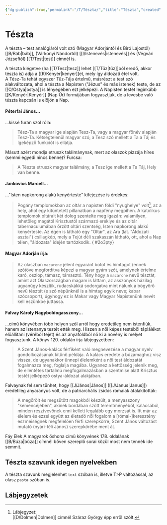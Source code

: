 ```yaml
---
{"dg-publish":true,"permalink":"/T/Tészta/","title":"Tészta","created":"2025-03-14T01:45","updated":"2025-03-14T01:46"}
---
```



# Tészta

A tészta – test analógiáról volt szó (Magyar Adorjántól és Bíró Lajostól) [[B/Báb\|báb]], (Várkonyi Nándortól) [[I/Istenevés\|istenevés]] és (Végvári Józseftől) [[T/Test\|test]] címnél is.  

A tészta kiégetve (ha [[T/Tesz\|tesz]] lehet [[T/Tűz\|tűz]]ből eredő, akkor tészta is) adja a [[K/Kenyér\|kenyer]]et, mely így áldozati étel volt.  
A Tész-Ta tehát egyszer Tűz-Tája értelmű, másrészt a test szó alakváltozata, ahol a tészta a Napisten ("Jézus" és más istenek) teste, de az [[O/Ostya\|ostya]] is lényegében ezt jelképezi. A Napisten testét leginkább [[K/Kenyér\|Kenyér]] (Nap Úr) formájában fogyasztjuk, de a levesbe való tészta kapcsán is előjön a Nap.  

#### Péterfai János...

...kissé furán szól róla:  
> Tész-Ta a magyar ige alapján Tesz-Ta, vagy a magyar főnév alapján Tesz-Ta. Kétségtelenül magyar szó, a Tesz szó mellett a Ta a Táj és Igeképző funkciót is ellátja.  

Másutt azért mondja etruszk találmánynak, mert az olaszok pizzája híres (semmi egyedi nincs benne)? Furcsa:  
> A Tészta etruszk magyar találmány, a Tesz ige mellett a Ta Táj, Hely van benne.  

#### Jankovics Marcell...

..."Isten napkorong alakú kenyérteste" kifejezése is érdekes:  
> Pogány templomokban az oltár a napisten földi "nyughelye" volt[^1], az a hely, ahol egy kitüntetett pillanatban a napfény megpihen. A katolikus templomok oltárait két dolog szentelte meg igazán: valamilyen, lehetőleg magától Krisztustól származó ereklye és az oltár tabernaculumában őrzött oltári szentség, Isten napkorong alakú kenyérteste. Az égen is látható egy "Oltár", az Ara (lat. "Áldozati asztal") csillagkép, mely a Tejút déli szakaszán látható, ott, ahol a Nap télen, "áldozata" idején tartózkodik.
{ #2o3pty}


#### Magyar Adorján írja:

> Az olaszban `macarone` jelent egyaránt botot és hímtagot (ennek szótöve megfordítva képezi a magyar gyám szót, amelynek értelme karó, oszlop, támasz, támasztó. Tény hogy a `macarone` nevű tésztát, amint azt Olaszországban magam is láttam, az asszonyok házilag ugyanúgy készítik, rudacskákká sodorgatva mint nálunk a bögyörő nevű tésztát (e szó népünknél is a hímtag egyik neve; kabar szócsoport), úgyhogy ez is Makar vagy Magyar Napistenünk nevét kell eszünkbe juttassa.  

#### Falvay Károly Nagyboldogasszony...  

...című könyvében több helyen szól arról hogy eredetileg nem istenfiúk, hanem az istenanya testét ették meg. Hiszen a női képes testéből táplálékot előállítani (véréből tejet) és az anyaföldből nő ki a növény is melyet fogyasztunk. A könyv 120. oldalán írja lábjegyzetben:  
> A Szent János-kalács férfiként való megnevezése a magyar nyelv gondolkozásának kitűnő példája. A kalács eredete a búzamaghoz visz vissza, de ugyanakkor ünnepi élelemként a női test áldozatát fogalmazza meg, foglalja magába. Ugyanez a kettősség jelenik meg, de ellentétes tartalmú megfogalmazásban a szentmise alatt Krisztus testét jelképező ostya-áldozat alakjában.  

Falvaynak fel sem tűnhet, hogy [[J/János\|János]] ([[J/Janus\|Janus]]) eredetileg anya/anyus volt, de a patriarchális zsidós rómaiak átalakították:  
> A megőrölt és megsütött magokból készült, a menyasszony "kemencéjében", akinek bordában szőtt teremtményéből, kalácsából, minden résztvevőnek enni kellett legalább egy morzsát is. Itt már az élelem és ezzel együtt az életadó női fogalom a \[római-\]keresztény eszmeiségnek megfelelően férfi szerepkörre, Szent János változást mutató (nyári-téli János) szerepkörébe ment át.  

Fáy Elek A magyarok őshona című könyvének 178. oldalának [[B/Búza\|búza]] címnél bőven szereplő sorai közül most nem tennék ide semmit.  

## Tészta szavunk idegen nyelvekben

A tészta szavunk megjelenhet `text` szóban is, illetve T>P változással, az olasz `pasta` szóban is.  

## Lábjegyzetek

[^1]: Lábjegyzet:  
[[D/Dolmen\|Dolmen]] címnél Száraz György épp erről szólt.  